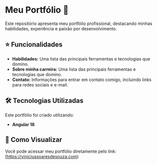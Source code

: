 # Meu Portfólio 🚀

Este repositório apresenta meu portfólio profissional, destacando minhas habilidades, experiência e paixão por desenvolvimento.

## ⭐ Funcionalidades

- **Habilidades:** Uma lista das principais ferramentas e tecnologias que domino.
- **Sobre minha carreira:** Uma lista das principais ferramentas e tecnologias que domino.
- **Contato:** Informações para entrar em contato comigo, incluindo links para redes sociais e e-mail.

## 🛠️ Tecnologias Utilizadas

Este portfólio foi criado utilizando:

- **Angular 18**

## 🌟 Como Visualizar

Você pode acessar meu portfólio diretamente pelo link: [https://viniciussoaresdesouza.com)

